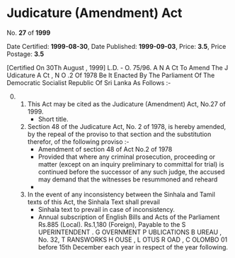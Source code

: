 # Judicature (Amendment) Act

No. **27** of **1999**

Date Certified: **1999-08-30**, Date Published: **1999-09-03**, Price: **3.5**, Price Postage: **3.5**

[Certified On 30Th August , 1999] L.D. - O. 75/96.
A N  A Ct   To   Amend   The   J Udicature  A Ct , N O .2  Of  1978
Be It Enacted By The Parliament Of The Democratic Socialist Republic Of Sri Lanka As Follows :-

0. 
    1. This Act may be cited as the Judicature (Amendment) Act, No.27 of  1999.
        - Short title.
    2. Section 48 of the Judicature Act, No. 2 of 1978, is hereby amended, by the repeal of the proviso to that section and the substitution therefor, of the following proviso :-
        - Amendment of section 48 of Act No.2 of 1978
        - Provided that where any criminal prosecution,  proceeding or matter (except on an inquiry preliminary to committal for trial) is continued before the successor of any such judge, the accused may demand that the witnesses be resummoned and reheard
        - 
    3. In the event of any inconsistency between the Sinhala and Tamil texts of this Act, the Sinhala Text shall prevail
        - Sinhala text to prevail in case of inconsistency.
        - Annual subscription of English Bills and Acts of the Parliament Rs.885 (Local). Rs.1,180 (Foreign), Payable to the S UPERINTENDENT . G OVERNMENT  P UBLICATIONS  B UREAU , No. 32, T RANSWORKS  H OUSE , L OTUS  R OAD , C OLOMBO  01 before 15th December each year in respect of the year following.